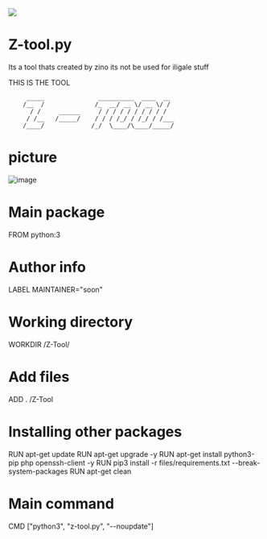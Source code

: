 <img src="https://img.shields.io/badge/Written%20In-Python-blue?style=flat-square">
</p>
  







# Z-tool.py
Its a tool thats created by zino
its not be used for iligale stuff



THIS IS THE TOOL

         _____               __________  ____  __ 
        /__  /              /_  __/ __ \/ __ \/ / 
          / /     ______     / / / / / / / / / /  
         / /__   /_____/    / / / /_/ / /_/ / /___
        /____/             /_/  \____/\____/_____/



# picture
![image](https://github.com/Zinxo3/Z-tool.py/assets/151643629/082f8e7d-1f34-4479-a8b0-03fde567af6f)



 

# Main package
FROM python:3

# Author info
LABEL MAINTAINER="soon"

# Working directory
WORKDIR /Z-Tool/
# Add files 
ADD . /Z-Tool

# Installing other packages
RUN apt-get update
RUN apt-get upgrade -y
RUN apt-get install python3-pip php openssh-client -y
RUN pip3 install -r files/requirements.txt --break-system-packages
RUN apt-get clean

# Main command
CMD ["python3", "z-tool.py", "--noupdate"]
